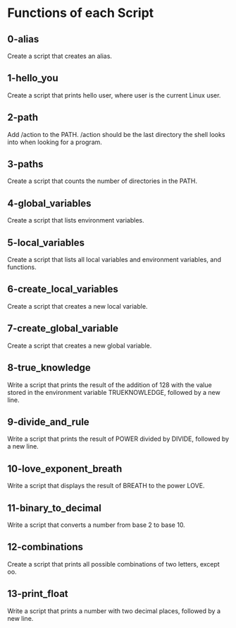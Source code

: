 # Functions of each Script

## 0-alias
Create a script that creates an alias.

## 1-hello_you
Create a script that prints hello user, where user is the current Linux user.

## 2-path
Add /action to the PATH. /action should be the last directory the shell looks into when looking for a program.

## 3-paths
Create a script that counts the number of directories in the PATH.

## 4-global_variables
Create a script that lists environment variables.

## 5-local_variables
Create a script that lists all local variables and environment variables, and functions.

## 6-create_local_variables
Create a script that creates a new local variable.

## 7-create_global_variable
Create a script that creates a new global variable.

## 8-true_knowledge
Write a script that prints the result of the addition of 128 with the value stored in the environment variable TRUEKNOWLEDGE, followed by a new line.

## 9-divide_and_rule
Write a script that prints the result of POWER divided by DIVIDE, followed by a new line.

## 10-love_exponent_breath
Write a script that displays the result of BREATH to the power LOVE.

## 11-binary_to_decimal
Write a script that converts a number from base 2 to base 10.

## 12-combinations
Create a script that prints all possible combinations of two letters, except oo.

## 13-print_float
Write a script that prints a number with two decimal places, followed by a new line.
